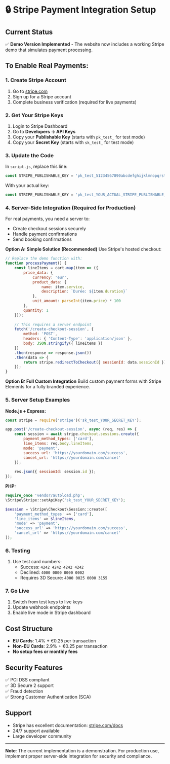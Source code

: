 # 🔒 Stripe Payment Integration Setup

## Current Status
✅ **Demo Version Implemented** - The website now includes a working Stripe demo that simulates payment processing.

## To Enable Real Payments:

### 1. Create Stripe Account
1. Go to [stripe.com](https://stripe.com)
2. Sign up for a Stripe account
3. Complete business verification (required for live payments)

### 2. Get Your Stripe Keys
1. Login to Stripe Dashboard
2. Go to **Developers → API Keys**
3. Copy your **Publishable Key** (starts with `pk_test_` for test mode)
4. Copy your **Secret Key** (starts with `sk_test_` for test mode)

### 3. Update the Code
In `script.js`, replace this line:
```javascript
const STRIPE_PUBLISHABLE_KEY = 'pk_test_51234567890abcdefghijklmnopqrstuvwxyzABCDEF'; // Demo key
```

With your actual key:
```javascript
const STRIPE_PUBLISHABLE_KEY = 'pk_test_YOUR_ACTUAL_STRIPE_PUBLISHABLE_KEY_HERE';
```

### 4. Server-Side Integration (Required for Production)
For real payments, you need a server to:
- Create checkout sessions securely
- Handle payment confirmations
- Send booking confirmations

**Option A: Simple Solution (Recommended)**
Use Stripe's hosted checkout:
```javascript
// Replace the demo function with:
function processPayment() {
    const lineItems = cart.map(item => ({
        price_data: {
            currency: 'eur',
            product_data: {
                name: item.service,
                description: `Durée: ${item.duration}`
            },
            unit_amount: parseInt(item.price) * 100
        },
        quantity: 1
    }));
    
    // This requires a server endpoint
    fetch('/create-checkout-session', {
        method: 'POST',
        headers: { 'Content-Type': 'application/json' },
        body: JSON.stringify({ lineItems })
    })
    .then(response => response.json())
    .then(data => {
        return stripe.redirectToCheckout({ sessionId: data.sessionId });
    });
}
```

**Option B: Full Custom Integration**
Build custom payment forms with Stripe Elements for a fully branded experience.

### 5. Server Setup Examples

**Node.js + Express:**
```javascript
const stripe = require('stripe')('sk_test_YOUR_SECRET_KEY');

app.post('/create-checkout-session', async (req, res) => {
    const session = await stripe.checkout.sessions.create({
        payment_method_types: ['card'],
        line_items: req.body.lineItems,
        mode: 'payment',
        success_url: 'https://yourdomain.com/success',
        cancel_url: 'https://yourdomain.com/cancel'
    });
    
    res.json({ sessionId: session.id });
});
```

**PHP:**
```php
require_once 'vendor/autoload.php';
\Stripe\Stripe::setApiKey('sk_test_YOUR_SECRET_KEY');

$session = \Stripe\Checkout\Session::create([
    'payment_method_types' => ['card'],
    'line_items' => $lineItems,
    'mode' => 'payment',
    'success_url' => 'https://yourdomain.com/success',
    'cancel_url' => 'https://yourdomain.com/cancel'
]);
```

### 6. Testing
1. Use test card numbers:
   - Success: `4242 4242 4242 4242`
   - Declined: `4000 0000 0000 0002`
   - Requires 3D Secure: `4000 0025 0000 3155`

### 7. Go Live
1. Switch from test keys to live keys
2. Update webhook endpoints
3. Enable live mode in Stripe dashboard

## Cost Structure
- **EU Cards**: 1.4% + €0.25 per transaction
- **Non-EU Cards**: 2.9% + €0.25 per transaction
- **No setup fees or monthly fees**

## Security Features
✅ PCI DSS compliant  
✅ 3D Secure 2 support  
✅ Fraud detection  
✅ Strong Customer Authentication (SCA)  

## Support
- Stripe has excellent documentation: [stripe.com/docs](https://stripe.com/docs)
- 24/7 support available
- Large developer community

---

**Note**: The current implementation is a demonstration. For production use, implement proper server-side integration for security and compliance.